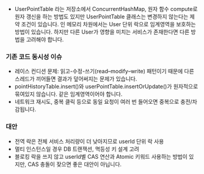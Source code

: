 - UserPointTable 라는 저장소에서 ConcurrentHashMap, 원자 함수 compute로 원자 갱신을 하는 방법도 있지만 
UserPointTable 클래스는 변경하지 않는다는 제약 조건이 있습니다.
인 메모리 차원에서는 User 단위 락으로 임계영역을 보호하는 방법이 있습니다.
하지만 다른 User가 영향을 미치는 서비스가 존재한다면 다른 방법을 고려해야 합니다.

### 기존 코드 동시성 이슈
- 레이스 컨디션 문제: 읽고-수정-쓰기(read–modify–write) 패턴이기 때문에 다른 스레드가 끼어들면 결과가 덮어써지는 문제가 있습니다.
- pointHistoryTable.insert()와 userPointTable.insertOrUpdate()가 원자적으로 묶여있지 않습니다. 같은 임계영역이어야 합니다.
- 네트워크 재시도, 중복 클릭 등으로 동일 요청이 여러 번 들어오면 중복으로 충전/차감됩니다.

### 대안
- 전역 락은 전체 서비스 처리량이 더 낮아지므로 userId 단위 락 사용
- 멀티 인스턴스일 경우 DB 트랜잭션, 멱등성 키 설계 고려
- 블로킹 락을 쓰지 않고 userId별 CAS 연산과 Atomic 키워드 사용하는 방법이 있지만, CAS 충돌이 잦으면 좋은 대안이 아닙니다.
